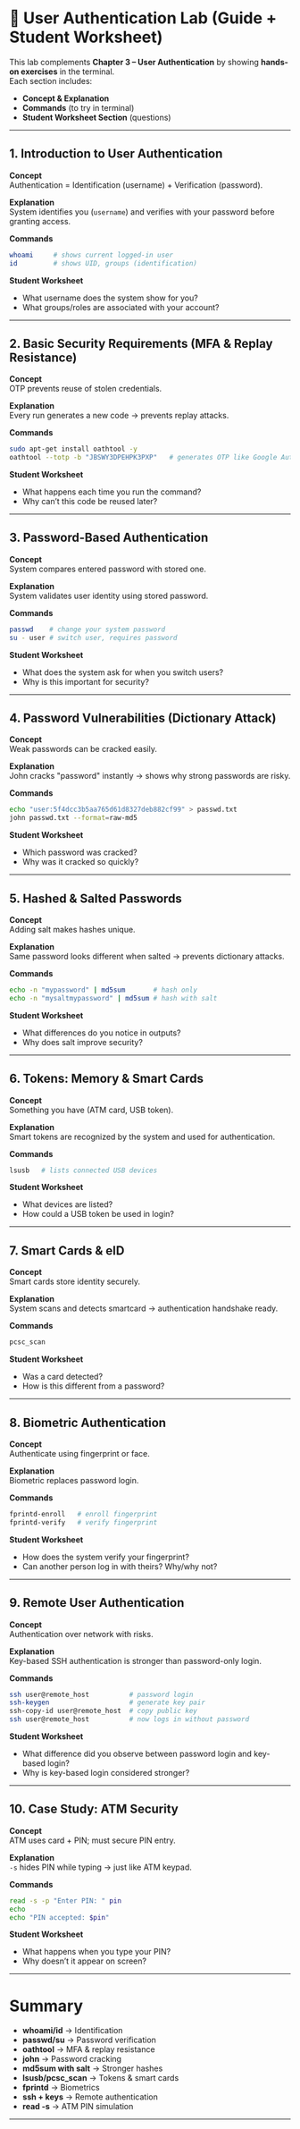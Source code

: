 # 🔐 User Authentication Lab (Guide + Student Worksheet)

This lab complements **Chapter 3 – User Authentication** by showing **hands-on exercises** in the terminal.  
Each section includes:
- **Concept & Explanation**
- **Commands** (to try in terminal)  
- **Student Worksheet Section** (questions)  

---

## 1. Introduction to User Authentication

**Concept**  
Authentication = Identification (username) + Verification (password).  

**Explanation**  
System identifies you (`username`) and verifies with your password before granting access.

**Commands**
```bash
whoami     # shows current logged-in user
id         # shows UID, groups (identification)
```

**Student Worksheet**  
- What username does the system show for you?  
- What groups/roles are associated with your account?  



---

## 2. Basic Security Requirements (MFA & Replay Resistance)

**Concept**  
OTP prevents reuse of stolen credentials.

**Explanation**  
Every run generates a new code → prevents replay attacks.

**Commands**
```bash
sudo apt-get install oathtool -y
oathtool --totp -b "JBSWY3DPEHPK3PXP"   # generates OTP like Google Authenticator
```

**Student Worksheet**  
- What happens each time you run the command?  
- Why can’t this code be reused later?  



---

## 3. Password-Based Authentication

**Concept**  
System compares entered password with stored one.

**Explanation**  
System validates user identity using stored password.

**Commands**
```bash
passwd    # change your system password
su - user # switch user, requires password
```

**Student Worksheet**  
- What does the system ask for when you switch users?  
- Why is this important for security?  



---

## 4. Password Vulnerabilities (Dictionary Attack)

**Concept**  
Weak passwords can be cracked easily.

**Explanation**  
John cracks "password" instantly → shows why strong passwords are risky.

**Commands**
```bash
echo "user:5f4dcc3b5aa765d61d8327deb882cf99" > passwd.txt
john passwd.txt --format=raw-md5
```

**Student Worksheet**  
- Which password was cracked?  
- Why was it cracked so quickly?  



---

## 5. Hashed & Salted Passwords

**Concept**  
Adding salt makes hashes unique.

**Explanation**  
Same password looks different when salted → prevents dictionary attacks.

**Commands**
```bash
echo -n "mypassword" | md5sum       # hash only
echo -n "mysaltmypassword" | md5sum # hash with salt
```

**Student Worksheet**  
- What differences do you notice in outputs?  
- Why does salt improve security?  



---

## 6. Tokens: Memory & Smart Cards

**Concept**  
Something you have (ATM card, USB token).

**Explanation**  
Smart tokens are recognized by the system and used for authentication.

**Commands**
```bash
lsusb   # lists connected USB devices
```

**Student Worksheet**  
- What devices are listed?  
- How could a USB token be used in login?  



---

## 7. Smart Cards & eID

**Concept**  
Smart cards store identity securely.

**Explanation**  
System scans and detects smartcard → authentication handshake ready.

**Commands**
```bash
pcsc_scan
```

**Student Worksheet**  
- Was a card detected?  
- How is this different from a password?  



---

## 8. Biometric Authentication

**Concept**  
Authenticate using fingerprint or face.

**Explanation**  
Biometric replaces password login.

**Commands**
```bash
fprintd-enroll   # enroll fingerprint
fprintd-verify   # verify fingerprint
```

**Student Worksheet**  
- How does the system verify your fingerprint?  
- Can another person log in with theirs? Why/why not?  



---

## 9. Remote User Authentication

**Concept**  
Authentication over network with risks.

**Explanation**  
Key-based SSH authentication is stronger than password-only login.

**Commands**
```bash
ssh user@remote_host          # password login
ssh-keygen                    # generate key pair
ssh-copy-id user@remote_host  # copy public key
ssh user@remote_host          # now logs in without password
```

**Student Worksheet**  
- What difference did you observe between password login and key-based login?  
- Why is key-based login considered stronger?  



---

## 10. Case Study: ATM Security

**Concept**  
ATM uses card + PIN; must secure PIN entry.

**Explanation**  
`-s` hides PIN while typing → just like ATM keypad.

**Commands**
```bash
read -s -p "Enter PIN: " pin
echo
echo "PIN accepted: $pin"
```

**Student Worksheet**  
- What happens when you type your PIN?  
- Why doesn’t it appear on screen?  



---

# Summary
- **whoami/id** → Identification  
- **passwd/su** → Password verification  
- **oathtool** → MFA & replay resistance  
- **john** → Password cracking  
- **md5sum with salt** → Stronger hashes  
- **lsusb/pcsc_scan** → Tokens & smart cards  
- **fprintd** → Biometrics  
- **ssh + keys** → Remote authentication  
- **read -s** → ATM PIN simulation  

---
